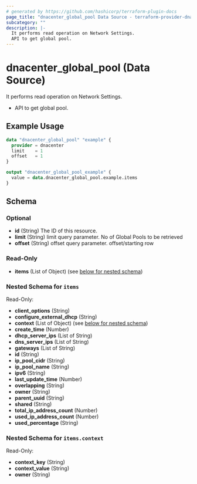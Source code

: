 ```yaml
---
# generated by https://github.com/hashicorp/terraform-plugin-docs
page_title: "dnacenter_global_pool Data Source - terraform-provider-dnacenter"
subcategory: ""
description: |-
  It performs read operation on Network Settings.
  API to get global pool.
---
```


# dnacenter_global_pool (Data Source)

It performs read operation on Network Settings.

- API to get global pool.

## Example Usage

```terraform
data "dnacenter_global_pool" "example" {
  provider = dnacenter
  limit    = 1
  offset   = 1
}

output "dnacenter_global_pool_example" {
  value = data.dnacenter_global_pool.example.items
}
```

<!-- schema generated by tfplugindocs -->
## Schema

### Optional

- **id** (String) The ID of this resource.
- **limit** (String) limit query parameter. No of Global Pools to be retrieved
- **offset** (String) offset query parameter. offset/starting row

### Read-Only

- **items** (List of Object) (see [below for nested schema](#nestedatt--items))

<a id="nestedatt--items"></a>
### Nested Schema for `items`

Read-Only:

- **client_options** (String)
- **configure_external_dhcp** (String)
- **context** (List of Object) (see [below for nested schema](#nestedobjatt--items--context))
- **create_time** (Number)
- **dhcp_server_ips** (List of String)
- **dns_server_ips** (List of String)
- **gateways** (List of String)
- **id** (String)
- **ip_pool_cidr** (String)
- **ip_pool_name** (String)
- **ipv6** (String)
- **last_update_time** (Number)
- **overlapping** (String)
- **owner** (String)
- **parent_uuid** (String)
- **shared** (String)
- **total_ip_address_count** (Number)
- **used_ip_address_count** (Number)
- **used_percentage** (String)

<a id="nestedobjatt--items--context"></a>
### Nested Schema for `items.context`

Read-Only:

- **context_key** (String)
- **context_value** (String)
- **owner** (String)


